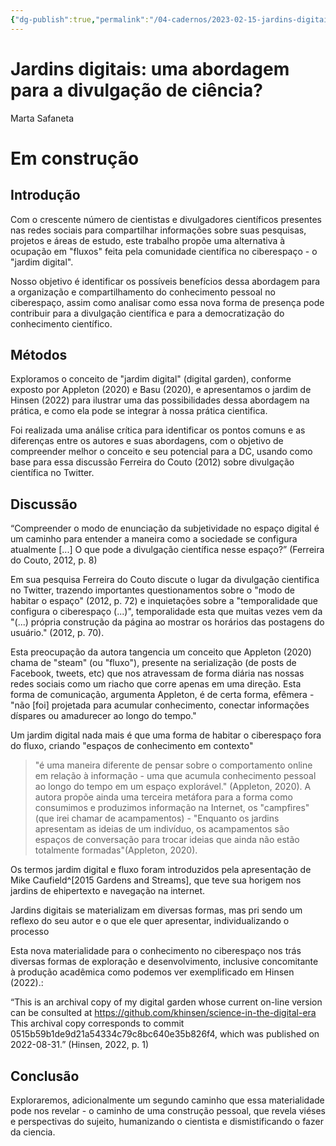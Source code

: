 ```yaml
---
{"dg-publish":true,"permalink":"/04-cadernos/2023-02-15-jardins-digitais-uma-abordagem-para-a-divulgacao-de-ciencia/","tags":["🧠️/📝️/🌱️"],"created":"2023-02-15T11:57:24.385-03:00","updated":"2023-05-15T22:03:09.475-03:00"}
---
```


# Jardins digitais: uma abordagem para a divulgação de ciência?
Marta Safaneta
# Em construção
## Introdução

Com o crescente número de cientistas e divulgadores científicos presentes nas redes sociais para compartilhar informações sobre suas pesquisas, projetos e áreas de estudo, este trabalho propõe uma alternativa à ocupação em "fluxos" feita pela comunidade científica no ciberespaço - o "jardim digital".



Nosso objetivo é identificar os possíveis benefícios dessa abordagem para a organização e compartilhamento do conhecimento pessoal no ciberespaço, assim como analisar como essa nova forma de presença pode contribuir para a divulgação científica e para a democratização do conhecimento científico.



## Métodos

Exploramos o conceito de "jardim digital" (digital garden), conforme exposto por Appleton (2020) e Basu (2020), e apresentamos o jardim de Hinsen (2022) para ilustrar uma das possibilidades dessa abordagem na prática, e como ela pode se integrar à nossa prática cientifica.

Foi realizada uma análise crítica para identificar os pontos comuns e as diferenças entre os autores e suas abordagens, com o objetivo de compreender melhor o conceito e seu potencial para a DC, usando como base para essa discussão Ferreira do Couto (2012) sobre divulgação científica no Twitter.

## Discussão

“Compreender o modo de enunciação da subjetividade no espaço digital é um caminho para entender a maneira como a sociedade se configura atualmente [...]  O que pode a divulgação científica nesse espaço?” (Ferreira do Couto, 2012, p. 8)

Em sua pesquisa Ferreira do Couto discute o lugar da divulgação cientifica no Twitter, trazendo importantes questionamentos sobre o "modo de habitar o espaço" (2012, p. 72) e inquietações sobre a "temporalidade que configura o ciberespaço (...)", temporalidade esta que muitas vezes vem da "(...) própria construção da página ao mostrar os horários das postagens do usuário." (2012, p. 70).

Esta preocupação da autora tangencia um conceito que Appleton (2020) chama de "steam" (ou "fluxo"), presente na serialização (de posts de Facebook, tweets, etc) que nos atravessam de forma diária nas nossas redes sociais como um riacho que corre apenas em uma direção. Esta forma de comunicação, argumenta Appleton, é de certa forma, efêmera - "não [foi] projetada para acumular conhecimento, conectar informações díspares ou amadurecer ao longo do tempo."

Um jardim digital nada mais é que uma forma de habitar o ciberespaço fora do fluxo, criando "espaços de conhecimento em contexto"


>"é uma maneira diferente de pensar sobre o comportamento online em relação à informação - uma que acumula conhecimento pessoal ao longo do tempo em um espaço explorável." (Appleton, 2020).  A autora propõe ainda uma terceira metáfora para a forma como consumimos e produzimos informação na Internet, os "campfires" (que irei chamar de acampamentos) - "Enquanto os jardins apresentam as ideias de um indivíduo, os acampamentos são espaços de conversação para trocar ideias que ainda não estão totalmente formadas"(Appleton, 2020).

Os termos jardim digital e fluxo foram introduzidos pela apresentação de Mike Caufield^[2015 Gardens and Streams], que teve sua horigem nos jardins de ehipertexto e navegação na internet.


Jardins digitais se materializam em diversas formas, mas pri sendo um reflexo do seu autor e o que ele quer apresentar, individualizando o processo


Esta nova materialidade para o conhecimento no ciberespaço nos trás diversas formas de exploração e desenvolvimento, inclusive concomitante à produção acadêmica como podemos ver exemplificado em Hinsen (2022).:

“This is an archival copy of my digital garden whose current on-line version can be consulted at https://github.com/khinsen/science-in-the-digital-era This archival copy corresponds to commit 0515b59b1de9d21a54334c79c8bc640e35b826f4, which was published on 2022-08-31.” (Hinsen, 2022, p. 1)


## Conclusão

Exploraremos, adicionalmente um segundo caminho que essa materialidade pode nos revelar - o caminho de uma construção pessoal, que revela viéses e perspectivas do sujeito, humanizando o cientista e dismistificando o fazer da ciencia.
